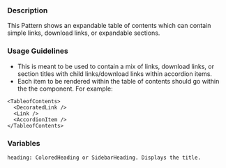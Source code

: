 ### Description
This Pattern shows an expandable table of contents which can contain simple links, download links, or expandable sections.

### Usage Guidelines
* This is meant to be used to contain a mix of links, download links, or section titles with child links/download links within accordion items.
* Each item to be rendered within the table of contents should go within the the component. For example: 
```
<TableofContents>
  <DecoratedLink />
  <Link />
  <AccordionItem />
</TableofContents>
```

### Variables
~~~
heading: ColoredHeading or SidebarHeading. Displays the title.
~~~
